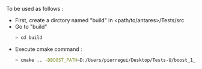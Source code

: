 To be used as follows :
- First, create a dirctory named "build" in <path/to/antares>/Tests/src
- Go to "build"
 	```bash
	> cd build
	```
- Execute cmake command :
	```bash
	> cmake .. -DBOOST_PATH=D:/Users/pierregui/Desktop/Tests-U/boost_1_72_0 -DCMAKE_BUILD_TYPE=Release/Debug
	```
